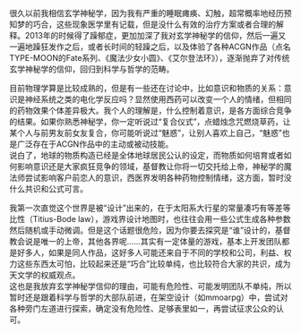 很久以前我相信玄学神秘学，因为我有严重的睡眠瘫痪、幻触，超常概率地经历预知梦的巧合，这些现象医学里有记载，但是没什么有效的治疗方案或者合理的解释。2013年的时候得了躁郁症，更加加深了我对玄学神秘学的信仰，然后一遍又一遍地躁狂发作之后，或者长时间的轻躁之后，以及体验了各种ACGN作品（点名TYPE-MOON的Fate系列、《魔法少女小圆》、《艾尔登法环》），逐渐抛弃了对传统玄学神秘学的信仰，回归到科学与哲学的范畴。  

目前物理学算是比较成熟的，但是有一些还在讨论中，比如意识和物质的关系：意识是神经系统之类的电化学反应吗？显然使用西药可以改变一个人的情绪，但相同的药物效果个体差异极大。我个人的理解是，什么控制着意识，是各方面综合竞争的结果。如果你熟悉神秘学，你一定听说过“复合仪式”，点蜡烛念咒燃烧草药，让某个人与前男友前女友复合，你可能听说过“魅惑”，让别人喜欢上自己，“魅惑”也是广泛存在于ACGN作品中的主动或被动技能。  
说白了，地球的物质构造已经是全体地球居民公认的设定，而物质如何培育或者如何影响意识还是大家疯狂竞争的领域，基督教让你将一切交托给上帝，神秘学的魔法师尝试影响客户前恋人的意识，西医界发明各种药物控制情绪，这方面，暂时没什么共识和公式可言。  

我第一次直觉这个世界是被“设计”出来的，在于太阳系大行星的常量凑巧有等差等比性（Titius-Bode law），游戏界设计地图时，也往往会用一些公式生成各种参数然后随机或手动微调。但是这个话题很危险，因为你要去探究是“谁”设计的，基督教会说是唯一的上帝，其他各界呢……其实有一定体量的游戏，基本上开发团队都是好多人，如果是同人作品，这好多人可能还来自于不同的学校和公司，利益、权力这些东西太可怕，比较起来还是“巧合”比较单纯，也比较符合大家的共识，成为天文学的权威观点。  
这也是我放弃玄学神秘学信仰的理由，可能有危险性、可能发明团队不单纯，所以暂时还是跟着科学与哲学的大部队前进，在架空设计（如mmoarpg）中，尝试对各种旁门左道进行探索，确定没有危险性、足够表里如一，再尝试征求公众的认可。  
